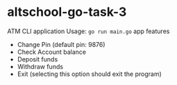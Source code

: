 # altschool-go-task-3
ATM CLI application 
Usage: `go run main.go`
app features 
* Change Pin (default pin: 9876) 
* Check Account balance 
* Deposit funds
* Withdraw funds  
* Exit (selecting this option should exit the program) 


